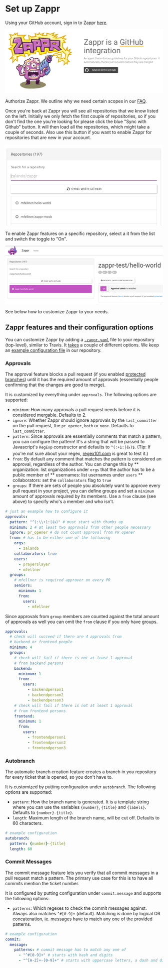 # Set up Zappr

Using your GitHub account, sign in to Zappr [here](https://zappr.opensource.zalan.do/login).

![Login](img/setup/login.png)

Authorize Zappr. We outline why we need certain scopes in our [FAQ](https://zappr.readthedocs.org/en/latest/faq).

Once you're back at Zappr you will see all repositories that we know listed on the left. Initially we only fetch the first couple of repositories, so if you don't find the one you're looking for please click the blue "Sync with Github" button. It will then load all the repositories, which might take a couple of seconds. Also use this button if you want to enable Zappr for repositories that are new in your account.

![IMAGE](img/setup/repo-list.png)

To enable Zappr features on a specific repository, select a it from the list and switch the toggle to "On".

![IMAGE](img/setup/repo.png)

See below how to customize Zappr to your needs.

## Zappr features and their configuration options

You can customize Zappr by adding a [`.zappr.yaml`](https://github.com/zalando/zappr/blob/master/.zappr-example.yaml) file to your repository (top-level), similar to Travis. It [takes](https://github.com/zalando/zappr/blob/master/.zappr-example.yaml) a couple of different options. We keep an [example configuration file](https://github.com/zalando/zappr/blob/master/.zappr-example.yaml) in our repository.

### Approvals

The approval feature blocks a pull request (if you enabled [protected branches](https://github.com/blog/2051-protected-branches-and-required-status-checks)) until it has the required amount of approvals (essentially people confirming that the changes are good to merge).

It is customized by everything under `approvals`. The following options are supported:

* `minimum`: How many approvals a pull request needs before it is considered mergable. Defaults to 2.
* `ignore`: Whether Zappr should ignore approvals by the `last_committer` on the pull request, the `pr_opener`, `both` or `none`. Defaults to `last_committer`.
* `pattern`: Since approvals are essentially comments that match a pattern, you can configure the pattern! It's a string that will be passed to Javascript's `RegExp` constructor and defaults to `^(:+1:|👍)$`. (Tip: If you're not sure about your regex, [regex101.com](https://regex101.com/) is great to test it.)
* `from`: By default any comment that matches the pattern is considered an approval, regardless of the author. You can change this by
** organization: list organizations under `orgs` that the author has to be a public member of
** usernames: list usernames under `users`
** collaborators: set the `collaborators` flag to `true`
* `groups`: If there are sets of people you absolutely want to approve every pull request in your project, you can define groups and set a `minimum` amount of approvals required by its members. Use a `from` clause (see above) to specify who's a member and who isn't.

~~~ yaml
# just an example how to configure it
approvals:
  pattern: "^(:\\+1:|👍)" # must start with thumbs up
  minimum: 2 # at least two approvals from other people necessary
  ignore: pr_opener # do not count approval from PR opener
  from: # has to be either one of the following
    orgs:
      - zalando
    collaborators: true
    users:
      - prayerslayer
      - mfellner
  groups:
    # mfellner is required approver on every PR
    seniors:
      minimum: 1
      from:
        users:
          - mfellner
~~~

Since approvals from `group` members are counted against the total amount of approvals as well you can omit the `from` clause if you only have groups.

~~~ yaml
approvals:
  # check will succeed if there are 4 approvals from
  # backend or frontend people
  minimum: 4
  groups:
    # check will fail if there is not at least 1 approval
    # from backend persons
    backend:
      minimum: 1
      from:
        users:
          - backendperson1
          - backendperson2
          - backendperson3
    # check will fail if there is not at least 1 approval
    # from frontend persons
    frontend:
      minimum: 1
      from:
        users:
          - frontendperson1
          - frontendperson2
          - frontendperson3
~~~

### Autobranch

The automatic branch creation feature creates a branch in you repository for every ticket that is opened, so you don't have to.

It is customized by putting configuration under `autobranch`. The following options are supported:

* `pattern`: How the branch name is generated. It is a template string where you can use the variables `{number}`, `{title}` and `{labels}`. Defaults to `{number}-{title}`.
* `length`: Maximum length of the branch name, will be cut off. Defaults to 60 characters.

~~~ yaml
# example configuration
autobranch:
  pattern: {number}-{title}
  length: 60
~~~

### Commit Messages

The commit message feature lets you verify that all commit messages in a pull request match a pattern. The primary use case for this is to have all commits mention the ticket number.

It is configured by putting configuration under `commit.message` and supports the following options:

* `patterns`: Which regexes to check the commit messages against. Always also matches `^#[0-9]+` (default). Matching is done by logical OR concatenation, ie. messages have to match any one of the provided patterns.

~~~ yaml
# example configuration
commit:
  message:
    patterns: # commit message has to match any one of
      - "^#[0-9]+" # starts with hash and digits
      - "^[A-Z]+-[0-9]+" # starts with uppercase letters, a dash and digits
~~~

